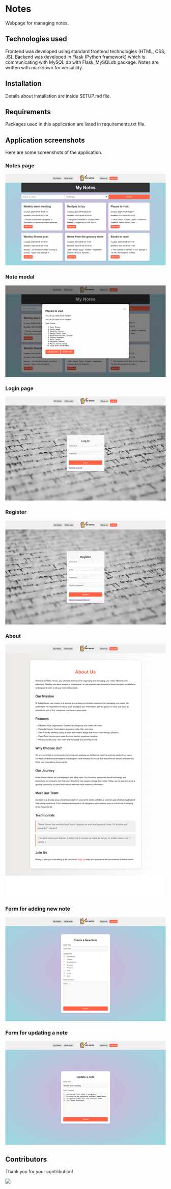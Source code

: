# Notes

Webpage for managing notes.

## Technologies used

Frontend was developed using standard frontend technologies (HTML, CSS, JS). Backend was developed in Flask (Python framework) which is communicating with MySQL db with Flask_MySQLdb package. Notes are written with markdown for versatility.

## Installation

Details about installation are inside SETUP.md file.

## Requirements

Packages used in this application are listed in requirements.txt file.

## Application screenshots

Here are some screenshots of the application.

### Notes page

![alt text](https://github.com/Balsa-Dogandzic/Notes/blob/main/docs/SS/notes.png?raw=true)

### Note modal

![alt text](https://github.com/Balsa-Dogandzic/Notes/blob/main/docs/SS/note_modal.png?raw=true)

### Login page

![alt text](https://github.com/Balsa-Dogandzic/Notes/blob/main/docs/SS/login.png?raw=true)

### Register

![alt text](https://github.com/Balsa-Dogandzic/Notes/blob/main/docs/SS/register.png?raw=true)

### About

![alt text](https://github.com/Balsa-Dogandzic/Notes/blob/main/docs/SS/about.png?raw=true)

### Form for adding new note

![alt text](https://github.com/Balsa-Dogandzic/Notes/blob/main/docs/SS/add_note.png?raw=true)

### Form for updating a note

![alt text](https://github.com/Balsa-Dogandzic/Notes/blob/main/docs/SS/update_note.png?raw=true)

## Contributors

Thank you for your contribution!

<a href="https://github.com/Balsa-Dogandzic/E-Library/graphs/contributors">
  <img src="https://contrib.rocks/image?repo=Balsa-Dogandzic/E-Library" />
</a>
